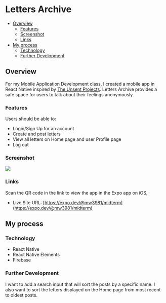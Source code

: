 # Letters Archive

- [Overview](#overview)
  - [Features](#features)
  - [Screenshot](#screenshot)
  - [Links](#links)
- [My process](#my-process)
  - [Technology](#technology)
  - [Further Development](#futherdevelopment)

## Overview

For my Mobile Application Development class, I created a mobile app in React Native inspired by [The Unsent Projects](https://theunsentproject.com). Letters Archive provides a safe space for users to talk about their feelings anonymously.

### Features

Users should be able to:

- Login/Sign Up for an account
- Create and post letters
- View all letters on Home page and user Profile page
- Log out

### Screenshot

![](mockup.png)

### Links

Scan the QR code in the link to view the app in the Expo app on iOS,

- Live Site URL: [https://expo.dev/@mw3981/midterm](https://expo.dev/@mw3981/midterm)

## My process

### Technology

- React Native
- React Native Elements
- Firebase

### Further Development

I want to add a search input that will sort the posts by a specific name. I also want to sort the letters displayed on the Home page from most recent to oldest posts.
